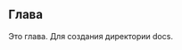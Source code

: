 <head>
<title>svg.js-ru</title>
<meta http-equiv="content-type" content="text/html; charset=utf-8">
</head>


## Глава

Это глава. Для создания директории docs.
